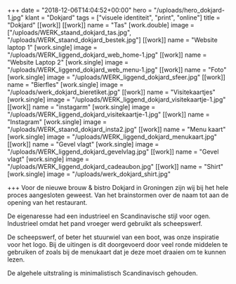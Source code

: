 +++
date = "2018-12-06T14:04:52+00:00"
hero = "/uploads/hero_dokjard-1.jpg"
klant = "Dokjard"
tags = ["visuele identiteit", "print", "online"]
title = "Dokjard"
[[work]]
[[work]]
name = "Tas"
[work.double]
image = ["/uploads/WERK_staand_dokjard_tas.jpg", "/uploads/WERK_staand_dokjard_bestek.jpg"]
[[work]]
name = "Website laptop 1"
[work.single]
image = "/uploads/WERK_liggend_dokjard_web_home-1.jpg"
[[work]]
name = "Website Laptop 2"
[work.single]
image = "/uploads/WERK_liggend_dokjard_web_menu-1.jpg"
[[work]]
name = "Foto"
[work.single]
image = "/uploads/WERK_liggend_dokjard_sfeer.jpg"
[[work]]
name = "Bierfles"
[work.single]
image = "/uploads/werk_dokjard_bieretiket.jpg"
[[work]]
name = "Visitekaartjes"
[work.single]
image = "/uploads/WERK_liggend_dokjard_visitekaartje-1.jpg"
[[work]]
name = "instagarm"
[work.single]
image = "/uploads/WERK_liggend_dokjard_visitekaartje-1.jpg"
[[work]]
name = "Instagram"
[work.single]
image = "/uploads/WERK_staand_dokjard_insta2.jpg"
[[work]]
name = "Menu kaart"
[work.single]
image = "/uploads/WERK_liggend_dokjard_menukaart.jpg"
[[work]]
name = "Gevel vlagt"
[work.single]
image = "/uploads/WERK_liggend_dokjard_gevelvlag.jpg"
[[work]]
name = "Gevel vlagt"
[work.single]
image = "/uploads/WERK_liggend_dokjard_cadeaubon.jpg"
[[work]]
name = "Shirt"
[work.single]
image = "/uploads/werk_dokjard_shirt.jpg"

+++
Voor de nieuwe brouw & bistro Dokjard in Groningen zijn wij bij het hele proces aangesloten geweest. Van het brainstormen over de naam tot aan de opening van het restaurant.

De eigenaresse had een industrieel en Scandinavische stijl voor ogen. Industrieel omdat het pand vroeger werd gebruikt als scheepswerf.

De scheepswerf, of beter het stuurwiel van een boot, was onze inspiratie voor het logo. Bij de uitingen is dit doorgevoerd door veel ronde middelen te gebruiken of zoals bij de menukaart dat je deze moet draaien om te kunnen lezen.

De algehele uitstraling is minimalistisch Scandinavisch gehouden.